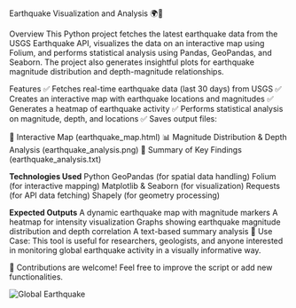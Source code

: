 Earthquake Visualization and Analysis 🌍🌋

Overview
This Python project fetches the latest earthquake data from the USGS Earthquake API, visualizes the data on an interactive map using Folium, and performs statistical analysis using Pandas, GeoPandas, and Seaborn. The project also generates insightful plots for earthquake magnitude distribution and depth-magnitude relationships.

Features
✅ Fetches real-time earthquake data (last 30 days) from USGS
✅ Creates an interactive map with earthquake locations and magnitudes
✅ Generates a heatmap of earthquake activity
✅ Performs statistical analysis on magnitude, depth, and locations
✅ Saves output files:

📍 Interactive Map (earthquake_map.html)
📊 Magnitude Distribution & Depth Analysis (earthquake_analysis.png)
📜 Summary of Key Findings (earthquake_analysis.txt)

**Technologies Used**
Python
GeoPandas (for spatial data handling)
Folium (for interactive mapping)
Matplotlib & Seaborn (for visualization)
Requests (for API data fetching)
Shapely (for geometry processing)

**Expected Outputs**
A dynamic earthquake map with magnitude markers
A heatmap for intensity visualization
Graphs showing earthquake magnitude distribution and depth correlation
A text-based summary analysis
📌 Use Case: This tool is useful for researchers, geologists, and anyone interested in monitoring global earthquake activity in a visually informative way.

🚀 Contributions are welcome! Feel free to improve the script or add new functionalities.

![Global Earthquake](https://github.com/user-attachments/assets/a8ed65aa-0835-4c78-8f85-2b2cc37d3cb8)

